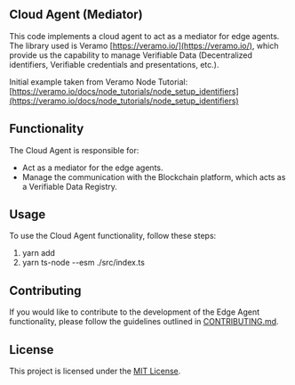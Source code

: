 ## Cloud Agent (Mediator)

This code implements a cloud agent to act as a mediator for edge agents. The library used is Veramo [https://veramo.io/](https://veramo.io/), which provide us the capability to manage Verifiable Data (Decentralized identifiers, Verifiable credentials and presentations, etc.).

Initial example taken from Veramo Node Tutorial: [https://veramo.io/docs/node_tutorials/node_setup_identifiers](https://veramo.io/docs/node_tutorials/node_setup_identifiers)

## Functionality

The Cloud Agent is responsible for:

- Act as a mediator for the edge agents.
- Manage the communication with the Blockchain platform, which acts as a Verifiable Data Registry.

## Usage
To use the Cloud Agent functionality, follow these steps:

1. yarn add    
2. yarn ts-node --esm ./src/index.ts

## Contributing

If you would like to contribute to the development of the Edge Agent functionality, please follow the guidelines outlined in [CONTRIBUTING.md](./CONTRIBUTING.md).

## License

This project is licensed under the [MIT License](./LICENSE).